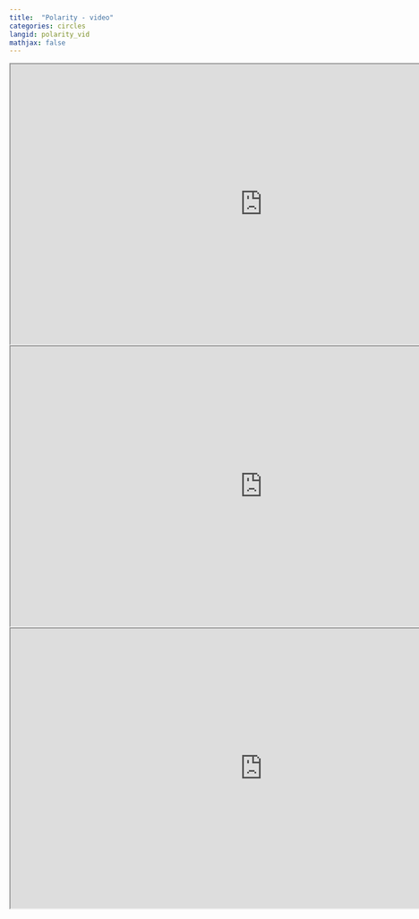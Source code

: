 ```yaml
---
title:  "Polarity - video"
categories: circles
langid: polarity_vid
mathjax: false
---
```


<iframe width="900" height="500"
	src="https://www.youtube.com/embed/mN01e8qm4WI?rel=0">
</iframe>
<iframe width="900" height="500"
	src="https://www.youtube.com/embed/RVAcNu3khh4?rel=0">
</iframe>
<iframe width="900" height="500"
	src="https://www.youtube.com/embed/vO5GkF2j8AM?rel=0">
</iframe>
